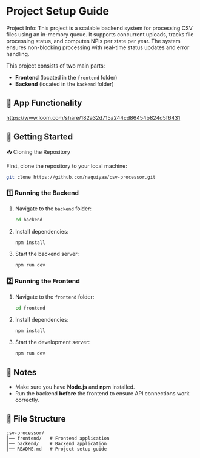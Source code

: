 # Project Setup Guide

Project Info: This project is a scalable backend system for processing CSV files using an in-memory queue. It supports concurrent uploads, tracks file processing status, and computes NPIs per state per year. The system ensures non-blocking processing with real-time status updates and error handling.

This project consists of two main parts:
- **Frontend** (located in the `frontend` folder)
- **Backend** (located in the `backend` folder)

## 📁 App Functionality
https://www.loom.com/share/182a32d715a244cd86454b824d5f6431

## 🚀 Getting Started

📥 Cloning the Repository

First, clone the repository to your local machine:

```sh 
git clone https://github.com/naquiyaa/csv-processor.git
```

### 1️⃣ Running the Backend

1. Navigate to the `backend` folder:
   ```sh
   cd backend
   ```
2. Install dependencies:
   ```sh
   npm install
   ```
3. Start the backend server:
   ```sh
   npm run dev
   ```
### 2️⃣ Running the Frontend

1. Navigate to the `frontend` folder:
   ```sh
   cd frontend
   ```
2. Install dependencies:
   ```sh
   npm install
   ```
3. Start the development server:
   ```sh
   npm run dev
   ```
## 📌 Notes
- Make sure you have **Node.js** and **npm** installed.
- Run the backend **before** the frontend to ensure API connections work correctly.


## 📄 File Structure
```
csv-processor/
│── frontend/   # Frontend application
│── backend/    # Backend application
│── README.md   # Project setup guide
```

